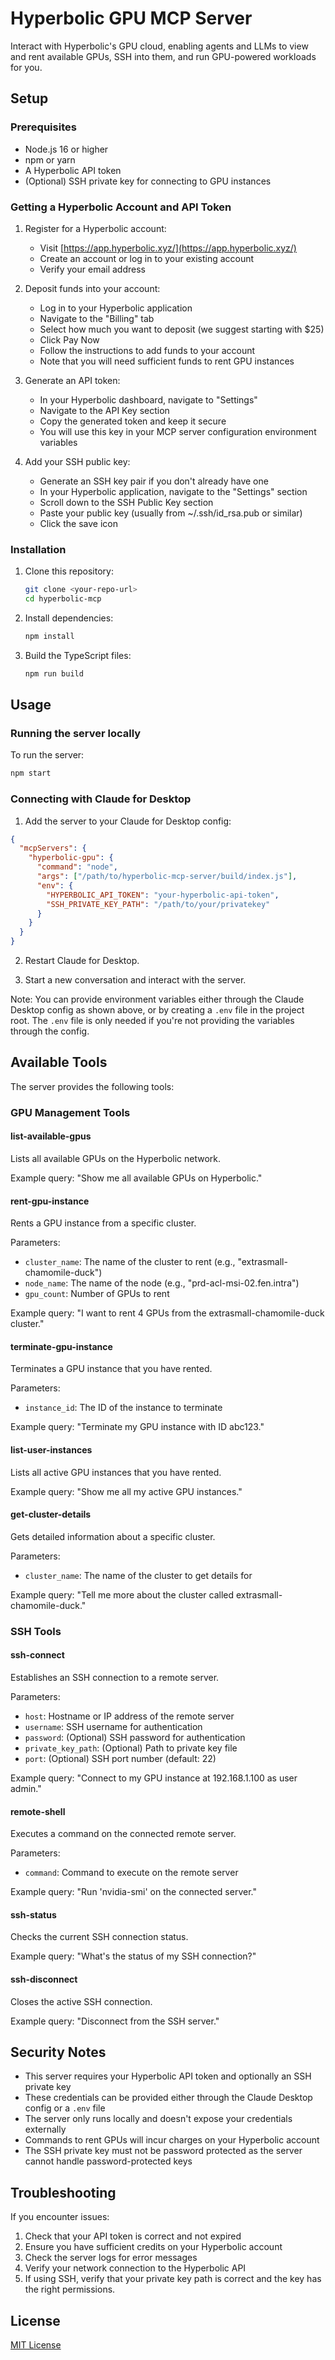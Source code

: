 # Hyperbolic GPU MCP Server

Interact with Hyperbolic's GPU cloud, enabling agents and LLMs to view and rent available GPUs, SSH into them, and run GPU-powered workloads for you.

## Setup

### Prerequisites

- Node.js 16 or higher
- npm or yarn
- A Hyperbolic API token
- (Optional) SSH private key for connecting to GPU instances

### Getting a Hyperbolic Account and API Token

1. Register for a Hyperbolic account:
   - Visit [https://app.hyperbolic.xyz/](https://app.hyperbolic.xyz/)
   - Create an account or log in to your existing account
   - Verify your email address

2. Deposit funds into your account:
   - Log in to your Hyperbolic application
   - Navigate to the "Billing" tab
   - Select how much you want to deposit (we suggest starting with $25)
   - Click Pay Now
   - Follow the instructions to add funds to your account
   - Note that you will need sufficient funds to rent GPU instances

3. Generate an API token:
   - In your Hyperbolic dashboard, navigate to "Settings" 
   - Navigate to the API Key section
   - Copy the generated token and keep it secure
   - You will use this key in your MCP server configuration environment variables

4. Add your SSH public key:
   - Generate an SSH key pair if you don't already have one
   - In your Hyperbolic application, navigate to the "Settings" section
   - Scroll down to the SSH Public Key section
   - Paste your public key (usually from ~/.ssh/id_rsa.pub or similar)
   - Click the save icon

### Installation

1. Clone this repository:

   ```bash
   git clone <your-repo-url>
   cd hyperbolic-mcp
   ```

2. Install dependencies:

   ```bash
   npm install
   ```

3. Build the TypeScript files:
   ```bash
   npm run build
   ```

## Usage

### Running the server locally

To run the server:

```bash
npm start
```

### Connecting with Claude for Desktop

1. Add the server to your Claude for Desktop config:

```json
{
  "mcpServers": {
    "hyperbolic-gpu": {
      "command": "node",
      "args": ["/path/to/hyperbolic-mcp-server/build/index.js"],
      "env": {
        "HYPERBOLIC_API_TOKEN": "your-hyperbolic-api-token",
        "SSH_PRIVATE_KEY_PATH": "/path/to/your/privatekey" 
      }
    }
  }
}
```

2. Restart Claude for Desktop.

3. Start a new conversation and interact with the server.

Note: You can provide environment variables either through the Claude Desktop config as shown above, or by creating a `.env` file in the project root. The `.env` file is only needed if you're not providing the variables through the config.

## Available Tools

The server provides the following tools:

### GPU Management Tools

#### list-available-gpus

Lists all available GPUs on the Hyperbolic network.

Example query: "Show me all available GPUs on Hyperbolic."

#### rent-gpu-instance

Rents a GPU instance from a specific cluster.

Parameters:

- `cluster_name`: The name of the cluster to rent (e.g., "extrasmall-chamomile-duck")
- `node_name`: The name of the node (e.g., "prd-acl-msi-02.fen.intra")
- `gpu_count`: Number of GPUs to rent

Example query: "I want to rent 4 GPUs from the extrasmall-chamomile-duck cluster."

#### terminate-gpu-instance

Terminates a GPU instance that you have rented.

Parameters:

- `instance_id`: The ID of the instance to terminate

Example query: "Terminate my GPU instance with ID abc123."

#### list-user-instances

Lists all active GPU instances that you have rented.

Example query: "Show me all my active GPU instances."

#### get-cluster-details

Gets detailed information about a specific cluster.

Parameters:

- `cluster_name`: The name of the cluster to get details for

Example query: "Tell me more about the cluster called extrasmall-chamomile-duck."

### SSH Tools

#### ssh-connect

Establishes an SSH connection to a remote server.

Parameters:

- `host`: Hostname or IP address of the remote server
- `username`: SSH username for authentication
- `password`: (Optional) SSH password for authentication
- `private_key_path`: (Optional) Path to private key file
- `port`: (Optional) SSH port number (default: 22)

Example query: "Connect to my GPU instance at 192.168.1.100 as user admin."

#### remote-shell

Executes a command on the connected remote server.

Parameters:

- `command`: Command to execute on the remote server

Example query: "Run 'nvidia-smi' on the connected server."

#### ssh-status

Checks the current SSH connection status.

Example query: "What's the status of my SSH connection?"

#### ssh-disconnect

Closes the active SSH connection.

Example query: "Disconnect from the SSH server."

## Security Notes

- This server requires your Hyperbolic API token and optionally an SSH private key
- These credentials can be provided either through the Claude Desktop config or a `.env` file
- The server only runs locally and doesn't expose your credentials externally
- Commands to rent GPUs will incur charges on your Hyperbolic account
- The SSH private key must not be password protected as the server cannot handle password-protected keys

## Troubleshooting

If you encounter issues:

1. Check that your API token is correct and not expired
2. Ensure you have sufficient credits on your Hyperbolic account
3. Check the server logs for error messages
4. Verify your network connection to the Hyperbolic API
5. If using SSH, verify that your private key path is correct and the key has the right permissions.

## License

[MIT License](LICENSE)
